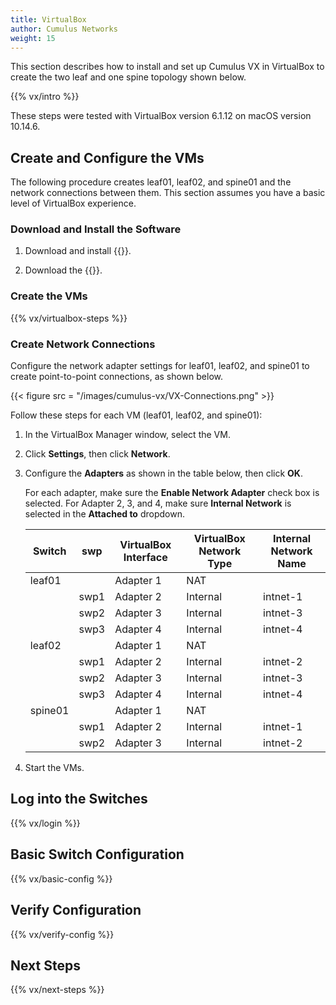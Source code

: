 ```yaml
---
title: VirtualBox
author: Cumulus Networks
weight: 15
---
```

This section describes how to install and set up Cumulus VX in VirtualBox to create the two leaf and one spine topology shown below.

{{% vx/intro %}}

These steps were tested with VirtualBox version 6.1.12 on macOS version 10.14.6.

## Create and Configure the VMs

The following procedure creates leaf01, leaf02, and spine01 and the network connections between them. This section assumes you have a basic level of VirtualBox experience.

### Download and Install the Software

1. Download and install {{<exlink url="https://www.virtualbox.org/wiki/Downloads" text="VirtualBox">}}.

2. Download the {{<exlink url="https://cumulusnetworks.com/products/cumulus-vx/download/" text="OVA VirtualBox image">}}.

### Create the VMs

{{% vx/virtualbox-steps %}}

### Create Network Connections

Configure the network adapter settings for leaf01, leaf02, and spine01 to create point-to-point connections, as shown below.

{{< figure src = "/images/cumulus-vx/VX-Connections.png" >}}

Follow these steps for each VM (leaf01, leaf02, and spine01):

1. In the VirtualBox Manager window, select the VM.

2. Click **Settings**, then click **Network**.

3. Configure the **Adapters** as shown in the table below, then click **OK**.

   For each adapter, make sure the **Enable Network Adapter** check box is selected. For Adapter 2, 3, and 4, make sure  **Internal Network** is selected in the **Attached to** dropdown.

   | Switch    | swp      | VirtualBox Interface | VirtualBox Network Type | Internal Network Name |
   | --------- | ----     | -------------------- | ----------------------- | --------------------- |
   |leaf01     |          | Adapter 1            | NAT                     |                       |
   |           | swp1     | Adapter 2            | Internal                | intnet-1              |
   |           | swp2     | Adapter 3            | Internal                | intnet-3              |
   |           | swp3     | Adapter 4            | Internal                | intnet-4              |
   |leaf02     |          | Adapter 1            | NAT                     |                       |
   |           | swp1     | Adapter 2            | Internal                | intnet-2              |
   |           | swp2     | Adapter 3            | Internal                | intnet-3              |
   |           | swp3     | Adapter 4            | Internal                | intnet-4              |
   |spine01    |          | Adapter 1            | NAT                     |                       |
   |           | swp1     | Adapter 2            | Internal                | intnet-1              |
   |           | swp2     | Adapter 3            | Internal                | intnet-2              |

4. Start the VMs.

## Log into the Switches

{{% vx/login %}}

## Basic Switch Configuration

{{% vx/basic-config %}}

## Verify Configuration

{{% vx/verify-config %}}

## Next Steps

{{% vx/next-steps %}}
